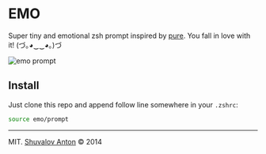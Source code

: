 # EMO

Super tiny and emotional zsh prompt inspired by [pure][pure]. You fall in love with it! (づ｡◕‿‿◕｡)づ

![emo prompt](https://cloud.githubusercontent.com/assets/1410106/6608946/e305625e-c85c-11e4-8053-dab5cdbf08e6.png)

## Install

Just clone this repo and append follow line somewhere in your `.zshrc`:

```zsh
source emo/prompt
```

[pure]: https://github.com/sindresorhus/pure

- - -

MIT. [Shuvalov Anton](http://shuvalov.info) © 2014
